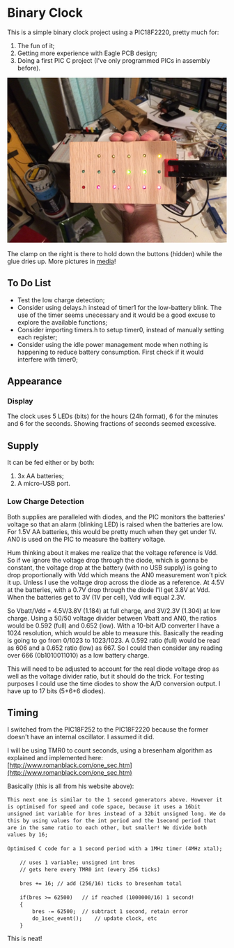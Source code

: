 # Binary Clock

This is a simple binary clock project using a PIC18F2220, pretty much for:

1. The fun of it;
2. Getting more experience with Eagle PCB design;
3. Doing a first PIC C project (I've only programmed PICs in assembly before).

![Photo](https://github.com/miek770/binary-clock/blob/master/media/Fichier_000.jpeg)

The clamp on the right is there to hold down the buttons (hidden) while the glue dries up. More pictures in [media](https://github.com/miek770/binary-clock/tree/master/media)!

## To Do List

- Test the low charge detection;
- Consider using delays.h instead of timer1 for the low-battery blink. The use of the timer seems unecessary and it would be a good excuse to explore the available functions;
- Consider importing timers.h to setup timer0, instead of manually setting each register;
- Consider using the idle power management mode when nothing is happening to reduce battery consumption. First check if it would interfere with timer0;

## Appearance

### Display

The clock uses 5 LEDs (bits) for the hours (24h format), 6 for the minutes and 6 for the seconds. Showing fractions of seconds seemed excessive.

## Supply

It can be fed either or by both:

1. 3x AA batteries;
2. A micro-USB port.

### Low Charge Detection

Both supplies are paralleled with diodes, and the PIC monitors the batteries' voltage so that an alarm (blinking LED) is raised when the batteries are low. For 1.5V AA batteries, this would be pretty much when they get under 1V. AN0 is used on the PIC to measure the battery voltage.

Hum thinking about it makes me realize that the voltage reference is Vdd. So if we ignore the voltage drop through the diode, which is gonna be constant, the voltage drop at the battery (with no USB supply) is going to drop proportionally with Vdd which means the AN0 measurement won't pick it up. Unless I use the voltage drop across the diode as a reference. At 4.5V at the batteries, with a 0.7V drop through the diode I'll get 3.8V at Vdd. When the batteries get to 3V (1V per cell), Vdd will equal 2.3V.

So Vbatt/Vdd = 4.5V/3.8V (1.184) at full charge, and 3V/2.3V (1.304) at low charge. Using a 50/50 voltage divider between Vbatt and AN0, the ratios would be 0.592 (full) and 0.652 (low). With a 10-bit A/D converter I have a 1024 resolution, which would be able to measure this. Basically the reading is going to go from 0/1023 to 1023/1023. A 0.592 ratio (full) would be read as 606 and a 0.652 ratio (low) as 667. So I could then consider any reading over 666 (0b1010011010) as a low battery charge.

This will need to be adjusted to account for the real diode voltage drop as well as the voltage divider ratio, but it should do the trick. For testing purposes I could use the time diodes to show the A/D conversion output. I have up to 17 bits (5+6+6 diodes).

## Timing

I switched from the PIC18F252 to the PIC18F2220 because the former doesn't have an internal oscillator. I assumed it did.

I will be using TMR0 to count seconds, using a bresenham algorithm as explained and implemented here: [http://www.romanblack.com/one_sec.htm](http://www.romanblack.com/one_sec.htm)

Basically (this is all from his website above):

    This next one is similar to the 1 second generators above. However it is optimised for speed and code space, because it uses a 16bit unsigned int variable for bres instead of a 32bit unsigned long. We do this by using values for the int period and the 1second period that are in the same ratio to each other, but smaller! We divide both values by 16;

    Optimised C code for a 1 second period with a 1MHz timer (4MHz xtal);

        // uses 1 variable; unsigned int bres
        // gets here every TMR0 int (every 256 ticks)

        bres += 16; // add (256/16) ticks to bresenham total

        if(bres >= 62500)   // if reached (1000000/16) 1 second!
        {
            bres -= 62500;  // subtract 1 second, retain error
            do_1sec_event();    // update clock, etc
        }

This is neat!
